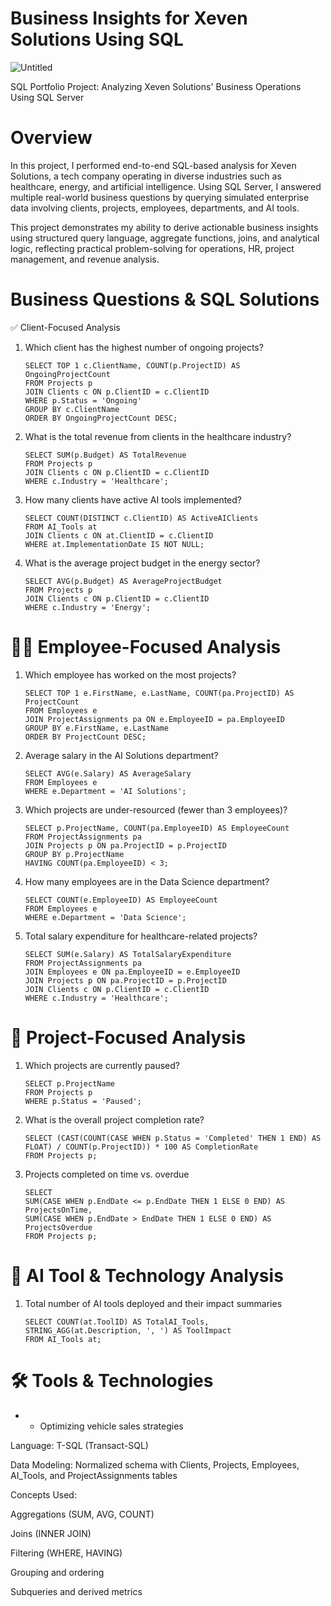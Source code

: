 # Business Insights for Xeven Solutions Using SQL

![Untitled](https://github.com/user-attachments/assets/dd91da1f-6741-4ec8-990f-db1c33a586ad)

SQL Portfolio Project: Analyzing Xeven Solutions' Business Operations Using SQL Server

#  Overview

In this project, I performed end-to-end SQL-based analysis for Xeven Solutions, a tech company operating in diverse industries such as healthcare, energy, and artificial intelligence. Using SQL Server, I answered multiple real-world business questions by querying simulated enterprise data involving clients, projects, employees, departments, and AI tools.

This project demonstrates my ability to derive actionable business insights using structured query language, aggregate functions, joins, and analytical logic, reflecting practical problem-solving for operations, HR, project management, and revenue analysis.

#  Business Questions & SQL Solutions

✅ Client-Focused Analysis

1. Which client has the highest number of ongoing projects?

       SELECT TOP 1 c.ClientName, COUNT(p.ProjectID) AS OngoingProjectCount
       FROM Projects p
       JOIN Clients c ON p.ClientID = c.ClientID
       WHERE p.Status = 'Ongoing'
       GROUP BY c.ClientName
       ORDER BY OngoingProjectCount DESC;

2. What is the total revenue from clients in the healthcare industry?

       SELECT SUM(p.Budget) AS TotalRevenue
       FROM Projects p
       JOIN Clients c ON p.ClientID = c.ClientID
       WHERE c.Industry = 'Healthcare';

3. How many clients have active AI tools implemented?

       SELECT COUNT(DISTINCT c.ClientID) AS ActiveAIClients
       FROM AI_Tools at
       JOIN Clients c ON at.ClientID = c.ClientID
       WHERE at.ImplementationDate IS NOT NULL;

4. What is the average project budget in the energy sector?

       SELECT AVG(p.Budget) AS AverageProjectBudget
       FROM Projects p
       JOIN Clients c ON p.ClientID = c.ClientID
       WHERE c.Industry = 'Energy';

#  👨‍💼 Employee-Focused Analysis

1. Which employee has worked on the most projects?

       SELECT TOP 1 e.FirstName, e.LastName, COUNT(pa.ProjectID) AS ProjectCount
       FROM Employees e
       JOIN ProjectAssignments pa ON e.EmployeeID = pa.EmployeeID
       GROUP BY e.FirstName, e.LastName
       ORDER BY ProjectCount DESC;

2. Average salary in the AI Solutions department?

       SELECT AVG(e.Salary) AS AverageSalary
       FROM Employees e
       WHERE e.Department = 'AI Solutions';
   
3. Which projects are under-resourced (fewer than 3 employees)?

       SELECT p.ProjectName, COUNT(pa.EmployeeID) AS EmployeeCount
       FROM ProjectAssignments pa
       JOIN Projects p ON pa.ProjectID = p.ProjectID
       GROUP BY p.ProjectName
       HAVING COUNT(pa.EmployeeID) < 3;
   
4. How many employees are in the Data Science department?

       SELECT COUNT(e.EmployeeID) AS EmployeeCount
       FROM Employees e
       WHERE e.Department = 'Data Science';
   
5. Total salary expenditure for healthcare-related projects?

       SELECT SUM(e.Salary) AS TotalSalaryExpenditure
       FROM ProjectAssignments pa
       JOIN Employees e ON pa.EmployeeID = e.EmployeeID
       JOIN Projects p ON pa.ProjectID = p.ProjectID
       JOIN Clients c ON p.ClientID = c.ClientID
       WHERE c.Industry = 'Healthcare';
   
# 📁 Project-Focused Analysis

1. Which projects are currently paused?

       SELECT p.ProjectName
       FROM Projects p
       WHERE p.Status = 'Paused';
   
2. What is the overall project completion rate?

       SELECT (CAST(COUNT(CASE WHEN p.Status = 'Completed' THEN 1 END) AS FLOAT) / COUNT(p.ProjectID)) * 100 AS CompletionRate
       FROM Projects p;
   
4. Projects completed on time vs. overdue

       SELECT 
       SUM(CASE WHEN p.EndDate <= p.EndDate THEN 1 ELSE 0 END) AS ProjectsOnTime,
       SUM(CASE WHEN p.EndDate > EndDate THEN 1 ELSE 0 END) AS ProjectsOverdue
       FROM Projects p;
   
# 🤖 AI Tool & Technology Analysis

1. Total number of AI tools deployed and their impact summaries

       SELECT COUNT(at.ToolID) AS TotalAI_Tools, STRING_AGG(at.Description, ', ') AS ToolImpact
       FROM AI_Tools at;

# 🛠️ Tools & Technologies


- -   Optimizing vehicle sales strategies

Language: T-SQL (Transact-SQL)

Data Modeling: Normalized schema with Clients, Projects, Employees, AI_Tools, and ProjectAssignments tables

Concepts Used:

Aggregations (SUM, AVG, COUNT)

Joins (INNER JOIN)

Filtering (WHERE, HAVING)

Grouping and ordering

Subqueries and derived metrics

